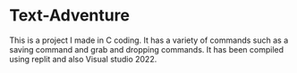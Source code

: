 # Text-Adventure

This is a project I made in C coding. It has a variety of commands such as a saving command and grab and dropping commands. It has been compiled using replit and also Visual studio 2022.
